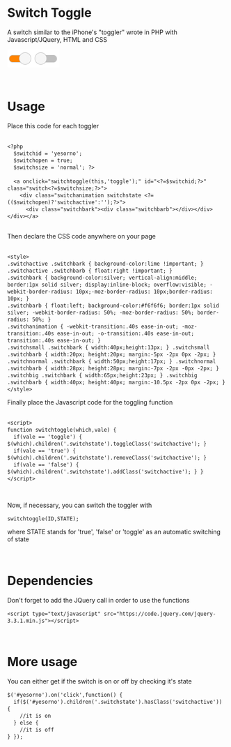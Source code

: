# Switch Toggle

A switch similar to the iPhone's "toggler" wrote in PHP with Javascript/JQuery, HTML and CSS

<img border="0" src="example.png">

<p><br></p>

# Usage

Place this code for each toggler

```

<?php
  $switchid = 'yesorno';
  $switchopen = true;
  $switchsize = 'normal'; ?>
  
  <a onclick="switchtoggle(this,'toggle');" id="<?=$switchid;?>" class="switch<?=$switchsize;?>">
    <div class="switchanimation switchstate <?=(($switchopen)?'switchactive':'');?>">
      <div class="switchbark"><div class="switchbarb"></div></div></div></a>
  
```

<p>
Then declare the CSS code anywhere on your page
  
```

<style>
.switchactive .switchbark { background-color:lime !important; }
.switchactive .switchbarb { float:right !important; }
.switchbark { background-color:silver; vertical-align:middle; border:1px solid silver; display:inline-block; overflow:visible; -webkit-border-radius: 10px;-moz-border-radius: 10px;border-radius: 10px; }
.switchbarb { float:left; background-color:#f6f6f6; border:1px solid silver; -webkit-border-radius: 50%; -moz-border-radius: 50%; border-radius: 50%; }
.switchanimation { -webkit-transition:.40s ease-in-out; -moz-transition:.40s ease-in-out; -o-transition:.40s ease-in-out; transition:.40s ease-in-out; }
.switchsmall .switchbark { width:40px;height:13px; } .switchsmall .switchbarb { width:20px; height:20px; margin:-5px -2px 0px -2px; }
.switchnormal .switchbark { width:50px;height:17px; } .switchnormal .switchbarb { width:28px; height:28px; margin:-7px -2px -0px -2px; }
.switchbig .switchbark { width:65px;height:23px; } .switchbig .switchbarb { width:40px; height:40px; margin:-10.5px -2px 0px -2px; }
</style>

```

</p>
<p>
Finally place the Javascript code for the toggling function
  
```

<script>
function switchtoggle(which,vale) {
  if(vale == 'toggle') { $(which).children('.switchstate').toggleClass('switchactive'); }
  if(vale == 'true') { $(which).children('.switchstate').removeClass('switchactive'); }
  if(vale == 'false') { $(which).children('.switchstate').addClass('switchactive'); } }
</script>

```

</p>
<p><br></p>
<p>
Now, if necessary, you can switch the toggler with
  
```
switchtoggle(ID,STATE);
```

where STATE stands for 'true', 'false' or 'toggle' as an automatic switching of state
</p>

<p><br></p>
<p>
        
# Dependencies

Don't forget to add the JQuery call in order to use the functions
        
```
<script type="text/javascript" src="https://code.jquery.com/jquery-3.3.1.min.js"></script>
```

</p>
<p><br></p>
<p>
        
# More usage

You can either get if the switch is on or off by checking it's state 
        
```
$('#yesorno').on('click',function() {
  if($('#yesorno').children('.switchstate').hasClass('switchactive')) {
    //it is on
  } else {
    //it is off
} });
  
```

</p>

